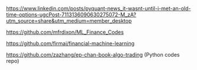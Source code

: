 https://www.linkedin.com/posts/pyquant-news_it-wasnt-until-i-met-an-old-time-options-ugcPost-7113136090630275072-M_zA?utm_source=share&utm_medium=member_desktop

https://github.com/mfrdixon/ML_Finance_Codes

https://github.com/firmai/financial-machine-learning

https://github.com/zazhang/ep-chan-book-algo-trading (Python codes repo)

